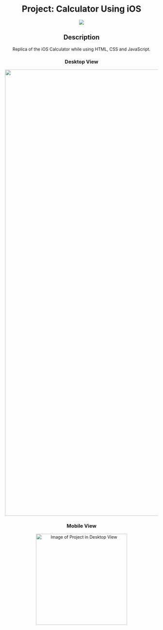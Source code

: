 <div align=center>
  <h1>Project: Calculator Using iOS</h1>
  <a href="https://skillicons.dev">
    <img src="https://skillicons.dev/icons?i=html,css,js" />
  </a>
  <h2>Description</h2>
  <p>Replica of the iOS Calculator while using HTML, CSS and JavaScript.</p>
</div>

<div align=center>
  <h3>Desktop View</h3>
<img width="1470" alt="Image of Project in Desktop View" src="https://user-images.githubusercontent.com/109072086/199268917-a666d0e3-40a2-4919-9c89-24b89d60db4d.png">
  <h3>Mobile View</h3>
  <img width="300" alt="Image of Project in Desktop View" src="https://user-images.githubusercontent.com/109072086/199269290-f98bf086-a2ba-48a4-b983-cc1ffd89d1a6.png">
</div>

 


